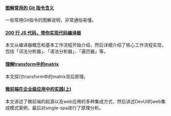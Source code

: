 
#### [图解常用的 Git 指令含义](https://mp.weixin.qq.com/s/oKMdlo6jsIcMcZW8nzoAUg)
一些常用Git指令的图解说明，非常通俗易懂。

#### [200 行 JS 代码，带你实现代码编译器](https://mp.weixin.qq.com/s/aZCJf3oKC9TdKl-AbIyT3g)
本文从编译器概念和基本工作流程开始介绍，然后详细介绍了核心工作流程实现，包括「词法分析器」、「语法分析器」、「遍历器」等。

#### [理解transform中的matrix](https://mp.weixin.qq.com/s/twJQHWpqMC-6TYzK03Dciw)
本文探讨transform中的matrix背后原理。

#### [微前端在企业级应用中的实践(上)](https://mp.weixin.qq.com/s/tutFXv6djecT6lnL9Je71Q)
本文讲述了微前端的起源以及web应用的多种集成方式，然后讲述DevUI的web集成模式案例，最后对single-spa进行了原理分析。
